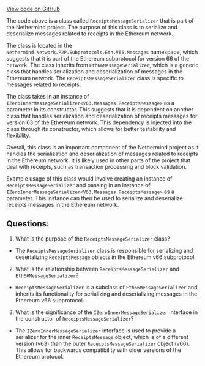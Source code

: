 [View code on GitHub](https://github.com/NethermindEth/nethermind/src/Nethermind/Nethermind.Network/P2P/Subprotocols/Eth/V66/Messages/ReceiptsMessageSerializer.cs)

The code above is a class called `ReceiptsMessageSerializer` that is part of the Nethermind project. The purpose of this class is to serialize and deserialize messages related to receipts in the Ethereum network. 

The class is located in the `Nethermind.Network.P2P.Subprotocols.Eth.V66.Messages` namespace, which suggests that it is part of the Ethereum subprotocol for version 66 of the network. The class inherits from `Eth66MessageSerializer`, which is a generic class that handles serialization and deserialization of messages in the Ethereum network. The `ReceiptsMessageSerializer` class is specific to messages related to receipts.

The class takes in an instance of `IZeroInnerMessageSerializer<V63.Messages.ReceiptsMessage>` as a parameter in its constructor. This suggests that it is dependent on another class that handles serialization and deserialization of receipts messages for version 63 of the Ethereum network. This dependency is injected into the class through its constructor, which allows for better testability and flexibility.

Overall, this class is an important component of the Nethermind project as it handles the serialization and deserialization of messages related to receipts in the Ethereum network. It is likely used in other parts of the project that deal with receipts, such as transaction processing and block validation. 

Example usage of this class would involve creating an instance of `ReceiptsMessageSerializer` and passing in an instance of `IZeroInnerMessageSerializer<V63.Messages.ReceiptsMessage>` as a parameter. This instance can then be used to serialize and deserialize receipts messages in the Ethereum network.
## Questions: 
 1. What is the purpose of the `ReceiptsMessageSerializer` class?
- The `ReceiptsMessageSerializer` class is responsible for serializing and deserializing `ReceiptsMessage` objects in the Ethereum v66 subprotocol.

2. What is the relationship between `ReceiptsMessageSerializer` and `Eth66MessageSerializer`?
- `ReceiptsMessageSerializer` is a subclass of `Eth66MessageSerializer` and inherits its functionality for serializing and deserializing messages in the Ethereum v66 subprotocol.

3. What is the significance of the `IZeroInnerMessageSerializer` interface in the constructor of `ReceiptsMessageSerializer`?
- The `IZeroInnerMessageSerializer` interface is used to provide a serializer for the inner `ReceiptsMessage` object, which is of a different version (v63) than the outer `ReceiptsMessageSerializer` object (v66). This allows for backwards compatibility with older versions of the Ethereum protocol.